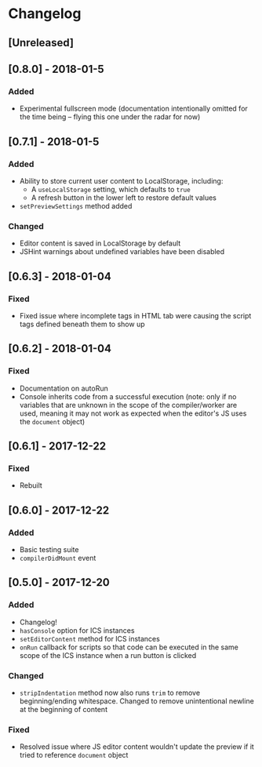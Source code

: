 # Changelog

## [Unreleased]

## [0.8.0] - 2018-01-5
### Added
  - Experimental fullscreen mode (documentation intentionally omitted for the time being – flying this one under the radar for now)

## [0.7.1] - 2018-01-5
### Added
  - Ability to store current user content to LocalStorage, including:
    - A `useLocalStorage` setting, which defaults to `true`
    - A refresh button in the lower left to restore default values
  - `setPreviewSettings` method added

### Changed
  - Editor content is saved in LocalStorage by default
  - JSHint warnings about undefined variables have been disabled

## [0.6.3] - 2018-01-04
### Fixed
  - Fixed issue where incomplete tags in HTML tab were causing the script tags defined beneath them to show up

## [0.6.2] - 2018-01-04
### Fixed
  - Documentation on autoRun 
  - Console inherits code from a successful execution (note: only if no variables that are unknown in the scope of the compiler/worker are used, meaning it may not work as expected when the editor's JS uses the `document` object)

## [0.6.1] - 2017-12-22
### Fixed
  - Rebuilt 

## [0.6.0] - 2017-12-22
### Added
  - Basic testing suite
  - `compilerDidMount` event

## [0.5.0] - 2017-12-20
### Added
  - Changelog!
  - `hasConsole` option for ICS instances
  - `setEditorContent` method for ICS instances
  - `onRun` callback for scripts so that code can be executed in the same scope of the ICS instance when a run button is clicked

### Changed
  - `stripIndentation` method now also runs `trim` to remove beginning/ending whitespace. Changed to remove unintentional newline at the beginning of content

### Fixed
  - Resolved issue where JS editor content wouldn't update the preview if it tried to reference `document` object